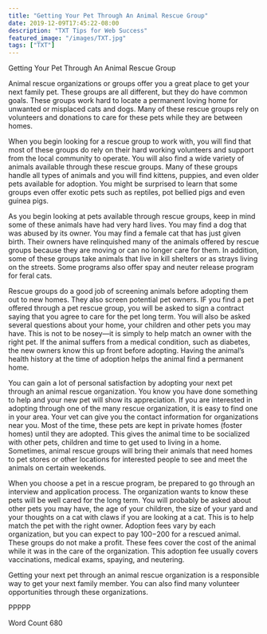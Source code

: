 ```yaml
---
title: "Getting Your Pet Through An Animal Rescue Group"
date: 2019-12-09T17:45:22-08:00
description: "TXT Tips for Web Success"
featured_image: "/images/TXT.jpg"
tags: ["TXT"]
---
```


Getting Your Pet Through An Animal Rescue Group

Animal rescue organizations or groups offer you a great place to get your next family pet. These groups are all different, but they do have common goals. These groups work hard to locate a permanent loving home for unwanted or misplaced cats and dogs.  Many of these rescue groups rely on volunteers and donations to care for these pets while they are between homes.

When you begin looking for a rescue group to work with, you will find that most of these groups do rely on their hard working volunteers and support from the local community to operate. You will also find a wide variety of animals available through these rescue groups. Many of these groups handle all types of animals and you will find kittens, puppies, and even older pets available for adoption. You might be surprised to learn that some groups even offer exotic pets such as reptiles, pot bellied pigs and even guinea pigs. 

As you begin looking at pets available through rescue groups, keep in mind some of these animals have had very hard lives. You may find a dog that was abused by its owner. You may find a female cat that has just given birth. Their owners have relinquished many of the animals offered by rescue groups because they are moving or can no longer care for them. In addition, some of these groups take animals that live in kill shelters or as strays living on the streets. Some programs also offer spay and neuter release program for feral cats.

Rescue groups do a good job of screening animals before adopting them out to new homes. They also screen potential pet owners. IF you find a pet offered through a pet rescue group, you will be asked to sign a contract saying that you agree to care for the pet long term. You will also be asked several questions about your home, your children and other pets you may have. This is not to be nosey—it is simply to help match an owner with the right pet. If the animal suffers from a medical condition, such as diabetes, the new owners know this up front before adopting. Having the animal’s health history at the time of adoption helps the animal find a permanent home.

You can gain a lot of personal satisfaction by adopting your next pet through an animal rescue organization. You know you have done something to help and your new pet will show its appreciation. If you are interested in adopting through one of the many rescue organization, it is easy to find one in your area. Your vet can give you the contact information for organizations near you. Most of the time, these pets are kept in private homes (foster homes) until they are adopted. This gives the animal time to be socialized with other pets, children and time to get used to living in a home. Sometimes, animal rescue groups will bring their animals that need homes to pet stores or other locations for interested people to see and meet the animals on certain weekends.

When you choose a pet in a rescue program, be prepared to go through an interview and application process. The organization wants to know these pets will be well cared for the long term. You will probably be asked about other pets you may have, the age of your children, the size of your yard and your thoughts on a cat with claws if you are looking at a cat. This is to help match the pet with the right owner. Adoption fees vary by each organization, but you can expect to pay $100-$200 for a rescued animal. These groups do not make a profit. These fees cover the cost of the animal while it was in the care of the organization. This adoption fee usually covers vaccinations, medical exams, spaying, and neutering.

Getting your next pet through an animal rescue organization is a responsible way to get your next family member. You can also find many volunteer opportunities through these organizations. 

PPPPP

Word Count 680


